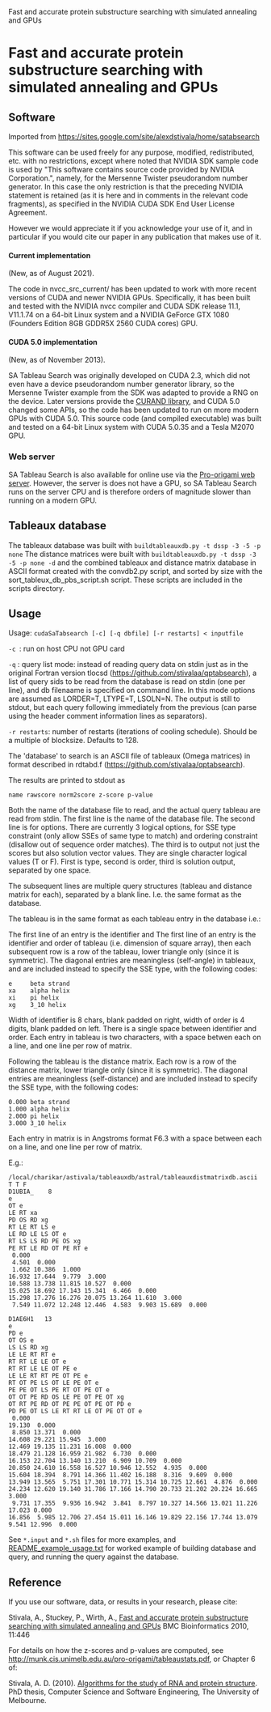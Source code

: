 Fast and accurate protein substructure searching with simulated annealing and GPUs
# Fast and accurate protein substructure searching with simulated annealing and GPUs

## Software

Imported from https://sites.google.com/site/alexdstivala/home/satabsearch

This software can be used freely for any purpose, modified, redistributed, etc.
with no restrictions, except where noted that NVIDIA SDK sample code
is used by "This software contains source code provided by NVIDIA Corporation.",
namely, for the Mersenne Twister pseudorandom number generator. In this
case the only restriction is that the preceding NVIDIA statement is retained
(as it is here and in comments in the relevant code fragments), as specified
in the NVIDIA CUDA SDK End User License Agreement.

However we would appreciate it if you acknowledge
your use of it, and in particular if you would cite our paper
in any publication that makes use of it.

#### Current implementation

(New, as of August 2021).

The code in nvcc_src_current/ has been updated to work with more recent
versions of CUDA and newer NVIDIA GPUs. Specifically, it has been
built and tested with the NVIDIA nvcc compiler and CUDA SDK 
release 11.1, V11.1.74 on a 64-bit Linux system and a
NVIDIA GeForce GTX 1080 (Founders Edition 8GB GDDR5X 2560 CUDA cores) GPU.


#### CUDA 5.0 implementation

(New, as of November 2013).

SA Tableau Search was originally developed on CUDA 2.3, which did not
even have a device pseudorandom number generator library, so the Mersenne
Twister example from the SDK was adapted to provide a RNG on the device.
Later versions provide the [CURAND library](http://docs.nvidia.com/cuda/curand/), and CUDA 5.0 changed some APIs,
so the code has been updated to run on more modern GPUs with CUDA 5.0.
This source code (and compiled executable) was built and tested
on a 64-bit Linux system with CUDA 5.0.35 and a Tesla M2070 GPU.

### Web server

SA Tableau Search is also available for online use via the [Pro-origami web server](http://munk.cis.unimelb.edu.au/pro-origami).
However, the server is does not have a GPU, so
SA Tableau Search runs on the server CPU and is therefore orders of magnitude slower
than running on a modern GPU.

## Tableaux database

The tableaux database was built with 
`buildtableauxdb.py -t dssp -3 -5 -p none` 
The distance matrices were built with 
`buildtableauxdb.py -t dssp -3 -5 -p none -d` and the combined
tableaux and distance matrix database in ASCII format created with
the convdb2.py script, and sorted by size with the 
sort_tableux_db_pbs_script.sh script.
These scripts are included in the scripts directory.

## Usage

Usage: `cudaSaTabsearch [-c] [-q dbfile] [-r restarts] < inputfile`

`-c `: run on host CPU not GPU card

`-q` : query list mode: instead of reading query data on stdin
     just as in the original Fortran version tlocsd (https://github.com/stivalaa/qptabsearch), a list
     of query sids to be read from the database is read on stdin (one per
     line),
     and db filenaame is specified on command
     line. In this mode options are assumed as LORDER=T, LTYPE=T,
     LSOLN=N. The output is still to stdout, but each query following
     immediately from the previous (can parse using the  header comment
     information lines as separators).

`-r restarts`: number of restarts (iterations of cooling schedule).
             Should be a multiple of blocksize. Defaults to 128.

The 'database' to search is an ASCII file of tableaux
(Omega matrices) in format described in rdtabd.f (https://github.com/stivalaa/qptabsearch).

The results are printed to stdout as 

`name rawscore norm2score z-score p-value`

Both the name of the database file to read, and the actual
query tableau are read from stdin. 
The first line is the name
of the database file.
The second line is for options. There are currently 3 logical
options, for SSE type constraint (only allow SSEs of same type to
match) and ordering constraint (disallow out of sequence order 
matches). The third is to output not just the scores but also solution
vector values.
They are single character logical values (T or F).
First is type, second is order, third is solution output,
separated by one space.

The subsequent lines are multiple query structures (tableau and
distance matrix for each), separated by a blank line. I.e. the
same format as the database.

The tableau is in the same format as
each tableau entry in the database i.e.:

The first line of an entry is the identifier and
The first line of an entry is the identifier and
order of tableau (i.e. dimension of square array), then
each subsequent row is a row of the tableau, lower triangle
only (since it is symmetric).
The diagonal entries are meaningless (self-angle) in tableaux,
and are included instead to specify the SSE type, with
the following codes:


```
e     beta strand
xa    alpha helix
xi    pi helix
xg    3_10 helix
```

Width of identifier is 8 chars, blank padded on right,
width of order is 4 digits, blank padded on left.
There is a single space between identifier and order.
Each entry in tableau is two characters, with a space betwen
each on a line, and one line
per row of matrix.

Following the tableau is the distance matrix.
Each row is a row of the distance matrix, lower triangle
only (since it is symmetric).
The diagonal entries are meaningless (self-distance)
and are included instead to specify the SSE type, with
the following codes:

```
0.000 beta strand
1.000 alpha helix
2.000 pi helix
3.000 3_10 helix
```

Each entry in matrix is in Angstroms format
F6.3 with a space between each on a line, and one line
per row of matrix.

E.g.:

```
/local/charikar/astivala/tableauxdb/astral/tableauxdistmatrixdb.ascii
T T F
D1UBIA_    8
e  
OT e  
LE RT xa 
PD OS RD xg 
RT LE RT LS e  
LE RD LE LS OT e  
RT LS LS RD PE OS xg 
PE RT LE RD OT PE RT e  
 0.000 
 4.501  0.000 
 1.662 10.386  1.000 
16.932 17.644  9.779  3.000 
10.588 13.738 11.815 10.527  0.000 
15.025 18.692 17.143 15.341  6.466  0.000 
15.298 17.276 16.276 20.075 13.264 11.610  3.000 
 7.549 11.072 12.248 12.446  4.583  9.903 15.689  0.000

D1AE6H1   13
e
PD e
OT OS e
LS LS RD xg
LE LE RT RT e
RT RT LE LE OT e
RT RT LE LE OT PE e
LE LE RT RT PE OT PE e
RT OT PE LS OT LE PE OT e
PE PE OT LS PE RT OT PE OT e
OT OT PE RD OS LE PE OT PE OT xg
OT RT PE RD OT PE PE OT PE OT PD e
PD PE OT LS LE RT RT LE OT PE OT OT e
 0.000
19.130  0.000
 8.850 13.371  0.000
14.608 29.221 15.945  3.000
12.469 19.135 11.231 16.008  0.000
18.479 21.128 16.959 21.982  6.730  0.000
16.153 22.704 13.140 13.210  6.909 10.709  0.000
20.850 24.610 16.558 16.527 10.946 12.552  4.935  0.000
15.604 18.394  8.791 14.366 11.402 16.188  8.316  9.609  0.000
13.949 13.565  5.751 17.301 10.771 15.314 10.725 12.661  4.876  0.000
24.234 12.620 19.140 31.786 17.166 14.790 20.733 21.202 20.224 16.665  3.000
 9.731 17.355  9.936 16.942  3.841  8.797 10.327 14.566 13.021 11.226 17.023 0.000
16.856  5.985 12.706 27.454 15.011 16.146 19.829 22.156 17.744 13.079  9.541 12.996  0.000
 ```

See `*.input` and `*.sh` files for  more examples, and [README_example_usage.txt](README_example_usage.txt) for worked example of building database and query, and running the query against the database.

## Reference

If you use our software, data, or results in your research, please cite:

Stivala, A., Stuckey, P., Wirth, A.,
[Fast and accurate protein substructure searching with simulated annealing and GPUs](http://www.biomedcentral.com/1471-2105/11/446) BMC Bioinformatics 2010, 11:446

For details on how the z-scores and p-values are computed, see http://munk.cis.unimelb.edu.au/pro-origami/tableaustats.pdf, or Chapter 6 of:

Stivala, A. D. (2010). [Algorithms for the study of RNA and protein structure](http://hdl.handle.net/11343/35772). PhD thesis, Computer Science and Software Engineering, The University of Melbourne.
